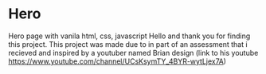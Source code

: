 # Hero
Hero page with vanila html, css, javascript
Hello and thank you for finding this project.
This project was made due to in part of an assessment that i recieved and inspired by a youtuber named Brian design (link to his youtube https://www.youtube.com/channel/UCsKsymTY_4BYR-wytLjex7A)
